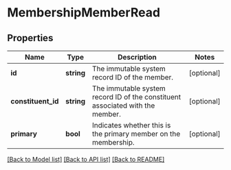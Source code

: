 # MembershipMemberRead

## Properties
Name | Type | Description | Notes
------------ | ------------- | ------------- | -------------
**id** | **string** | The immutable system record ID of the member. | [optional] 
**constituent_id** | **string** | The immutable system record ID of the constituent associated with the member. | [optional] 
**primary** | **bool** | Indicates whether this is the primary member on the membership. | [optional] 

[[Back to Model list]](../../README.md#documentation-for-models) [[Back to API list]](../../README.md#documentation-for-api-endpoints) [[Back to README]](../../README.md)

